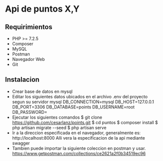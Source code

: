 # Api de puntos X,Y

## Requirimientos
- PHP >= 7.2.5
- Composer
- MySQL
- Postman
- Navegador Web
- Git

## Instalacion
- Crear base de datos en mysql
- Editar los siguientes datos ubicados en el archivo .env del proyecto segun su servidor mysql
    DB_CONNECTION=mysql
    DB_HOST=127.0.0.1
    DB_PORT=3306
    DB_DATABASE=points
    DB_USERNAME=root
    DB_PASSWORD=
- Ejecutar los siguientes comandos
    $ git clone https://github.com/cesarlanz/points.git
    $ cd puntos 
    $ composer install
    $ php artisan migrate --seed
    $ php artisan serve
- Ir a la direccion especificada en el navegador, generalmente es:
    http://localhost:8000
    Alli vera la especificacion de la api mediante swagger
- Tambien puede importar la siguiente coleccion en postman y usar.
    https://www.getpostman.com/collections/ce2621a2f0b34519ec96
